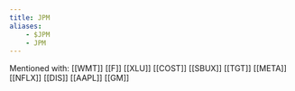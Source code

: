 ```yaml
---
title: JPM
aliases:
    - $JPM
    - JPM
---
```


Mentioned with:
[[WMT]]
[[F]]
[[XLU]]
[[COST]]
[[SBUX]]
[[TGT]]
[[META]]
[[NFLX]]
[[DIS]]
[[AAPL]]
[[GM]]

